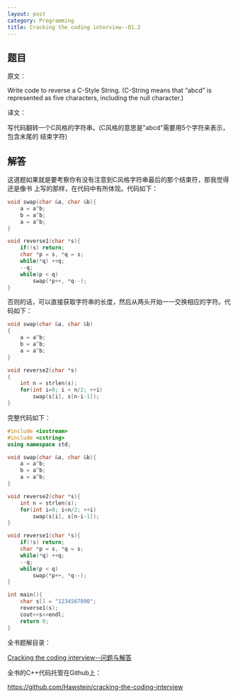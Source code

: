 ```yaml
---
layout: post
category: Programming
title: Cracking the coding interview--Q1.2
---
```


## 题目

原文：

Write code to reverse a C-Style String. (C-String means that “abcd” is
represented as five characters, including the null character.)

译文：

写代码翻转一个C风格的字符串。(C风格的意思是"abcd"需要用5个字符来表示，包含末尾的
结束字符)

## 解答

这道题如果就是要考察你有没有注意到C风格字符串最后的那个结束符，那我觉得还是像书
上写的那样，在代码中有所体现。代码如下：

```cpp
void swap(char &a, char &b){
    a = a^b;
    b = a^b;
    a = a^b;
}

void reverse1(char *s){
    if(!s) return;
    char *p = s, *q = s;
    while(*q) ++q;
    --q;
    while(p < q)
        swap(*p++, *q--);
}
```

否则的话，可以直接获取字符串的长度，然后从两头开始一一交换相应的字符。代码如下：

```cpp
void swap(char &a, char &b)
{
    a = a^b;
    b = a^b;
    a = a^b;
}

void reverse2(char *s)
{
    int n = strlen(s);
    for(int i=0; i < n/2; ++i)
        swap(s[i], s[n-i-1]);
}
```

完整代码如下：

```cpp
#include <iostream>
#include <cstring>
using namespace std;

void swap(char &a, char &b){
    a = a^b;
    b = a^b;
    a = a^b;
}

void reverse2(char *s){
    int n = strlen(s);
    for(int i=0; i<n/2; ++i)
        swap(s[i], s[n-i-1]);
}

void reverse1(char *s){
    if(!s) return;
    char *p = s, *q = s;
    while(*q) ++q;
    --q;
    while(p < q)
        swap(*p++, *q--);
}

int main(){
    char s[] = "1234567890";
    reverse1(s);
    cout<<s<<endl;
    return 0;
}
```


全书题解目录：

[Cracking the coding interview--问题与解答](/posts/ctci-solutions-contents.html)

全书的C++代码托管在Github上：

<https://github.com/Hawstein/cracking-the-coding-interview>
